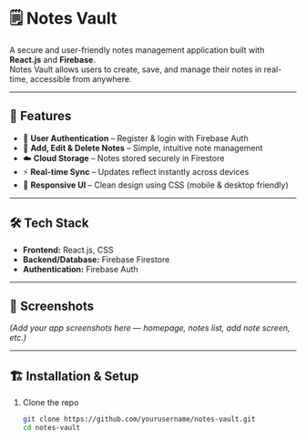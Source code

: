 # 🗒️ Notes Vault

A secure and user-friendly notes management application built with **React.js** and **Firebase**.  
Notes Vault allows users to create, save, and manage their notes in real-time, accessible from anywhere.  

---

## 🚀 Features
- 🔐 **User Authentication** – Register & login with Firebase Auth  
- 📝 **Add, Edit & Delete Notes** – Simple, intuitive note management  
- ☁️ **Cloud Storage** – Notes stored securely in Firestore  
- ⚡ **Real-time Sync** – Updates reflect instantly across devices  
- 🎨 **Responsive UI** – Clean design using CSS (mobile & desktop friendly)  

---

## 🛠️ Tech Stack
- **Frontend:** React.js, CSS  
- **Backend/Database:** Firebase Firestore  
- **Authentication:** Firebase Auth  

---

## 📸 Screenshots
*(Add your app screenshots here — homepage, notes list, add note screen, etc.)*  

---

## 🏗️ Installation & Setup
1. Clone the repo  
   ```bash
   git clone https://github.com/yourusername/notes-vault.git
   cd notes-vault

